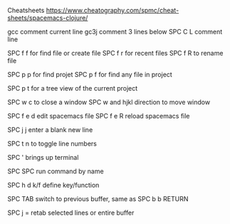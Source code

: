 Cheatsheets
https://www.cheatography.com/spmc/cheat-sheets/spacemacs-clojure/

gcc comment current line
gc3j comment 3 lines below
SPC C L comment line

SPC f f for find file or create file
SPC f r for recent files
SPC f R to rename file

SPC p p for find projet
SPC p f for find any file in project

SPC p t for a tree view of the current project

SPC w c to close a window
SPC w and hjkl direction to move window

SPC f e d edit spacemacs file
SPC f e R reload spacemacs file

SPC j j enter a blank new line

SPC t n to toggle line numbers

SPC ' brings up terminal

SPC SPC run command by name

SPC h d k/f define key/function

SPC TAB switch to previous buffer, same as SPC b b RETURN

SPC j = retab selected lines or entire buffer
